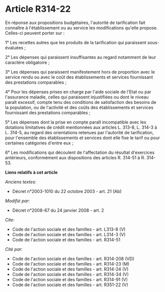 # Article R314-22

En réponse aux propositions budgétaires, l'autorité de tarification fait connaître à l'établissement ou au service les
modifications qu'elle propose. Celles-ci peuvent porter sur : 

1° Les recettes autres que les produits de la tarification qui paraissent sous-évaluées ; 

2° Les dépenses qui paraissent insuffisantes au regard notamment de leur caractère obligatoire ; 

3° Les dépenses qui paraissent manifestement hors de proportion avec le service rendu ou avec le coût des établissements et
services fournissant des prestations comparables ; 

4° Pour les dépenses prises en charge par l'aide sociale de l'Etat ou par l'assurance maladie, celles qui paraissent
injustifiées ou dont le niveau paraît excessif, compte tenu des conditions de satisfaction des besoins de la population, ou
de l'activité et des coûts des établissements et services fournissant des prestations comparables ; 

5° Les dépenses dont la prise en compte paraît incompatible avec les dotations limitatives de crédit mentionnées aux articles
L. 313-8, 
L. 314-3 à L. 314-5, au regard des orientations retenues par l'autorité de tarification, pour l'ensemble des établissements
et services dont elle fixe le tarif ou pour certaines catégories d'entre eux ; 

6° Les modifications qui découlent de l'affectation du résultat d'exercices antérieurs, conformément aux dispositions des
articles R. 314-51 à R. 314-53.

**Liens relatifs à cet article**

_Anciens textes_:

  - Décret n°2003-1010 du 22 octobre 2003 - art. 21 (Ab)

_Modifié par_:

  - Décret n°2008-87 du 24 janvier 2008 - art. 2

_Cite_:

  - Code de l'action sociale et des familles - art. L313-8 (V)
  - Code de l'action sociale et des familles - art. L314-3 (V)
  - Code de l'action sociale et des familles - art. R314-51

_Cité par_:

  - Code de l'action sociale et des familles - art. R314-208 (VD)
  - Code de l'action sociale et des familles - art. R314-23 (M)
  - Code de l'action sociale et des familles - art. R314-24 (V)
  - Code de l'action sociale et des familles - art. R314-34 (V)
  - Code de l'action sociale et des familles - art. R314-91 (V)
  - Code de l'action sociale et des familles - art. R351-22 (V)
